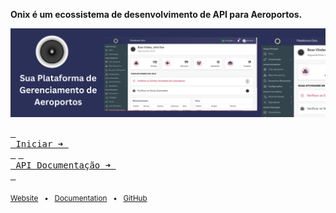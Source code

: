 **Onix é um ecossistema de desenvolvimento de API para Aeroportos.**

![Banner da Organização](https://raw.githubusercontent.com/onixaeroportos/.github/refs/heads/main/profile/banner-onix.png)

[<kbd> <br> Iniciar ➜ <br> </kbd>](https://app.onixaeroportos.com.br) [<kbd> <br> API Documentação ➜ <br> </kbd>](https://docs.api.onixaeroportos.com.br)

<sub>[Website](https://onixaeroportos.com.br) &nbsp; • &nbsp; [Documentation](https://docs.onixaeroportos.com.br) &nbsp; • &nbsp; [GitHub](https://github.com/onixaeroportos/.github)</sub>
